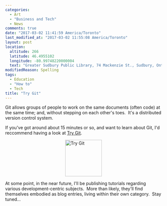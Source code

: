 ```yaml
---
categories:
  - Art
  - "Business and Tech"
  - News
comments: true
date: "2017-03-02 11:41:59 America/Toronto"
last_modified_at: "2017-03-02 11:55:08 America/Toronto"
layout: post
location:
  altitude: 266
  latitude: 46.4955102
  longitude: -80.99748220000004
  text: "Greater Sudbury Public Library, 74 Mackenzie St., Sudbury, Ontario, P3C 4X8, Canada"
modifiedReason: Spelling
tags:
  - Education
  - "How to"
  - Tech
title: "Try Git"
---
```


<p>
  Git allows groups of people to work on the same documents (often code) at the same time; and, without stepping on each other's toes.&nbsp; It's a distributed
  version control system.
</p>
<p>
  If you've got around about 15 minutes or so, and want to learn about Git, I'd reccommend having a look at
  <a href="https://try.github.io" rel="external nofollow" target="_blank" title="Git Tutorial">Try Git</a>.
</p>
<!-- excerptBreak -->
<p>
  <a href="https://try.github.io" rel="external nofollow" target="_blank" title="Git Tutorial - Try Git">
    <img
      alt="Try Git" height="117" src="{{ site.uri.assets }}/blog/2017/03/02/try-git/try-git_118x117.png"
      style="border: 0px; display: block; margin-left: auto; margin-right: auto;" width="118" />
  </a>
</p>
<p>
  At some point, in the near future, I'll be publishing tutorials regarding various development-centric subjects.&nbsp; More than likely, they'll find
  themselves embodied as blog entries, living within their own category.&nbsp; Stay tuned&hellip;
</p>
